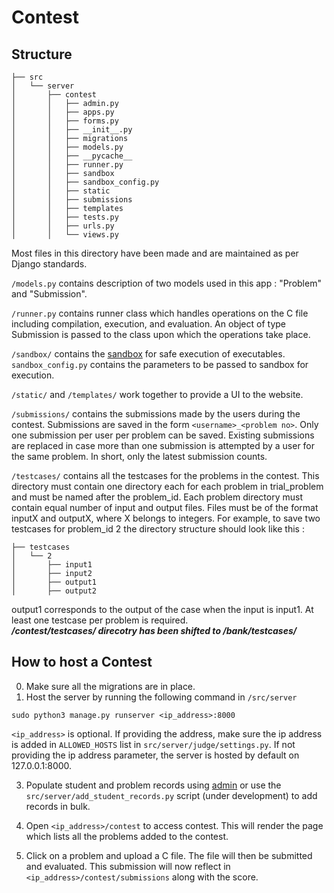 # Contest

## Structure
```
├── src
│   └── server
│       ├── contest
│       │   ├── admin.py
│       │   ├── apps.py
│       │   ├── forms.py
│       │   ├── __init__.py
│       │   ├── migrations
│       │   ├── models.py
│       │   ├── __pycache__
│       │   ├── runner.py
│       │   ├── sandbox
│       │   ├── sandbox_config.py
│       │   ├── static
│       │   ├── submissions
│       │   ├── templates
│       │   ├── tests.py
│       │   ├── urls.py
│       │   └── views.py
```
Most files in this directory have been made and are maintained as per Django standards.<br/>

`/models.py` contains description of two models used in this app : "Problem" and "Submission".

`/runner.py` contains runner class which handles operations on the C file including compilation, execution, and evaluation. An object of type Submission is passed to the class upon which the operations take place.

`/sandbox/` contains the [sandbox](https://github.com/ajay0/sandbox) for safe execution of executables. `sandbox_config.py` contains the parameters to be passed to sandbox for execution.

`/static/` and `/templates/` work together to provide a UI to the website.

`/submissions/` contains the submissions made by the users during the contest. Submissions are saved in the form `<username>_<problem no>`. Only one submission per user per problem can be saved. Existing submissions are replaced in case more than one submission is attempted by a user for the same problem. In short, only the latest submission counts.

`/testcases/` contains all the testcases for the problems in the contest. This directory must contain one directory each for each problem in trial_problem and must be named after the problem_id. Each problem directory must contain equal number of input and output files. Files must be of the format inputX and outputX, where X belongs to integers.
For example, to save two testcases for problem_id 2 the directory structure should look like this :
```
├── testcases
│   └── 2
│       ├── input1
│       ├── input2
│       ├── output1
│       ├── output2
```
output1 corresponds to the output of the case when the input is input1.
At least one testcase per problem is required.<br>
<i><b>/contest/testcases/ direcotry has been shifted to /bank/testcases/</b></i><br/>


## How to host a Contest
0. Make sure all the migrations are in place.
1. Host the server by running the following command in `/src/server`
```
sudo python3 manage.py runserver <ip_address>:8000
```
`<ip_address>` is optional.
If providing the address, make sure the ip address is added in `ALLOWED_HOSTS` list in `src/server/judge/settings.py`.
If not providing the ip address parameter, the server is hosted by default on 127.0.0.1:8000.

3. Populate student and problem records using [admin](admin) or use the `src/server/add_student_records.py` script (under development) to add records in bulk.

4. Open `<ip_address>/contest` to access contest. This will render the page which lists all the problems added to the contest.

5. Click on a problem and upload a C file. The file will then be submitted and evaluated. This submission will now reflect in `<ip_address>/contest/submissions` along with the score.
